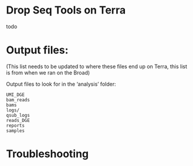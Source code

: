 # Drop Seq Tools on Terra
todo



# Output files:

(This list needs to be updated to where these files end up on Terra, this list is from when we ran on the Broad)

Output files to look for in the ‘analysis’ folder:
```
UMI_DGE
bam_reads
bams
logs/
qsub_logs
reads_DGE
reports
samples
```

# Troubleshooting

